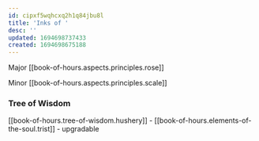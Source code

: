 ```yaml
---
id: cipxf5wqhcxq2h1q84jbu8l
title: 'Inks of '
desc: ''
updated: 1694698737433
created: 1694698675188
---
```


Major [[book-of-hours.aspects.principles.rose]]

Minor [[book-of-hours.aspects.principles.scale]]

### Tree of Wisdom

[[book-of-hours.tree-of-wisdom.hushery]] - [[book-of-hours.elements-of-the-soul.trist]] - upgradable

